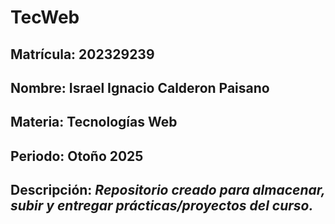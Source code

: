 # TecWeb
## Matrícula: **202329239**
## Nombre: **Israel Ignacio Calderon Paisano**
## Materia: **Tecnologías Web**
## Periodo: **Otoño 2025**
## Descripción: ***Repositorio creado para almacenar, subir y entregar prácticas/proyectos del curso.***
